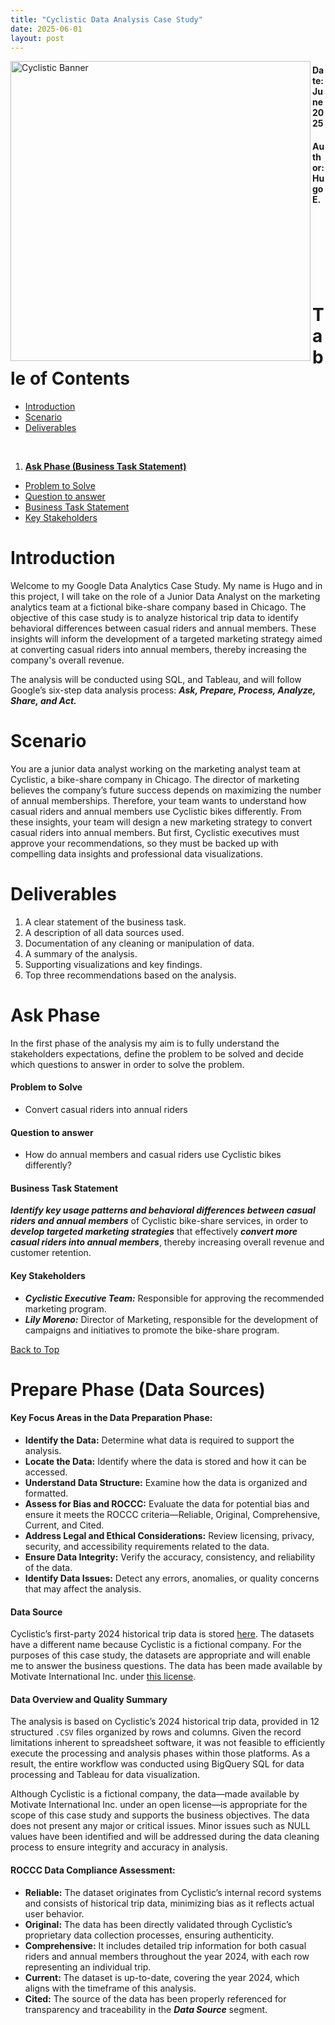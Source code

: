 ```yaml
---
title: "Cyclistic Data Analysis Case Study"
date: 2025-06-01
layout: post
---
```


<img alt="Cyclistic Banner" src="/assets/cylcystic-banner.png" width="480px" align="left">

#### Date: June 2025
#### Author: Hugo E.

<br>
<br>
<br> 
<br> 
<br> 
<br> 

# Table of Contents
- [Introduction](#introduction)
- [Scenario](#scenario)
- [Deliverables](#deliverables)
<br>

1. **[Ask Phase (Business Task Statement)](#ask-phase)**
- [Problem to Solve](#problem-to-solve)
- [Question to answer](#question-to-answer)
- [Business Task Statement](#business-task-statement)
- [Key Stakeholders](#key-stakeholders)

# Introduction

Welcome to my Google Data Analytics Case Study.
My name is Hugo and in this project, I will take on the role of a Junior Data Analyst on the marketing analytics team at a fictional bike-share company based in Chicago. The objective of this case study is to analyze historical trip data to identify behavioral differences between casual riders and annual members. These insights will inform the development of a targeted marketing strategy aimed at converting casual riders into annual members, thereby increasing the company's overall revenue.

The analysis will be conducted using SQL, and Tableau, and will follow Google’s six-step data analysis process: ***Ask, Prepare, Process, Analyze, Share, and Act.***

# Scenario

You are a junior data analyst working on the marketing analyst team at Cyclistic, a bike-share company in Chicago. The director of marketing believes the company’s future success depends on maximizing the number of annual memberships. Therefore, your team wants to understand how casual riders and annual members use Cyclistic bikes differently. From these insights, your team will design a new marketing strategy to convert casual riders into annual members. But first, Cyclistic executives must approve your recommendations, so they must be backed up with compelling data insights and professional data visualizations.

# Deliverables

1. A clear statement of the business task.
2. A description of all data sources used.
3. Documentation of any cleaning or manipulation of data.
4. A summary of the analysis.
5. Supporting visualizations and key findings.
6. Top three recommendations based on the analysis.

# Ask Phase

In the first phase of the analysis my aim is to fully understand the stakeholders expectations, define the problem to be solved and decide which questions to answer in order to solve the problem.

#### Problem to Solve

- Convert casual riders into annual riders

#### Question to answer

- How do annual members and casual riders use Cyclistic bikes differently?

#### Business Task Statement

***Identify key usage patterns and behavioral differences between casual riders and annual members*** of Cyclistic bike-share services, in order to ***develop targeted marketing strategies*** that effectively ***convert more casual riders into annual members***, thereby increasing overall revenue and customer retention.

#### Key Stakeholders

- ***Cyclistic Executive Team:*** Responsible for approving the recommended marketing program.
- ***Lily Moreno:*** Director of Marketing, responsible for the development of campaigns and initiatives to promote the bike-share program.

[Back to Top](#table-of-contents)

# Prepare Phase (Data Sources)

#### Key Focus Areas in the Data Preparation Phase:

- **Identify the Data:** Determine what data is required to support the analysis.
- **Locate the Data:** Identify where the data is stored and how it can be accessed.
- **Understand Data Structure:** Examine how the data is organized and formatted.
- **Assess for Bias and ROCCC:** Evaluate the data for potential bias and ensure it meets the ROCCC criteria—Reliable, Original, Comprehensive, Current, and Cited.
- **Address Legal and Ethical Considerations:** Review licensing, privacy, security, and accessibility requirements related to the data.
- **Ensure Data Integrity:** Verify the accuracy, consistency, and reliability of the data.
- **Identify Data Issues:** Detect any errors, anomalies, or quality concerns that may affect the analysis.

#### Data Source

Cyclistic’s first-party 2024 historical trip data is stored [here](https://divvy-tripdata.s3.amazonaws.com/index.html). The datasets have a different name because Cyclistic is a fictional company. For the purposes of this case study, the datasets are appropriate and will enable me to answer the business questions. The data has been made available by Motivate International Inc. under [this license](https://divvybikes.com/data-license-agreement).

#### Data Overview and Quality Summary

The analysis is based on Cyclistic’s 2024 historical trip data, provided in 12 structured `.CSV` files organized by rows and columns. Given the record limitations inherent to spreadsheet software, it was not feasible to efficiently execute the processing and analysis phases within those platforms. As a result, the entire workflow was conducted using BigQuery SQL for data processing and Tableau for data visualization.

Although Cyclistic is a fictional company, the data—made available by Motivate International Inc. under an open license—is appropriate for the scope of this case study and supports the business objectives. The data does not present any major or critical issues. Minor issues such as NULL values have been identified and will be addressed during the data cleaning process to ensure integrity and accuracy in analysis.

#### ROCCC Data Compliance Assessment:

- **Reliable:** The dataset originates from Cyclistic’s internal record systems and consists of historical trip data, minimizing bias as it reflects actual user behavior.
- **Original:** The data has been directly validated through Cyclistic’s proprietary data collection processes, ensuring authenticity.
- **Comprehensive:** It includes detailed trip information for both casual riders and annual members throughout the year 2024, with each row representing an individual trip.
- **Current:** The dataset is up-to-date, covering the year 2024, which aligns with the timeframe of this analysis.
- **Cited:** The source of the data has been properly referenced for transparency and traceability in the _**Data Source**_ segment.
